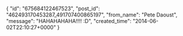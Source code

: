  {
   "id": "675684122467523",
   "post_id": "462493170453287_491707400865197",
   "from_name": "Pete Daoust",
   "message": "HAHAHAHAHA!!!! :D",
   "created_time": "2014-06-02T22:10:27+0000"
 }
